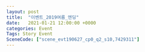 ```yaml
---
layout: post
title:  "이벤트_2019여름_엔딩"
date:   2021-01-21 12:00:00 +0000
categories: Event
Tags: Story Event
SceneCode: ["scene_evt190627_cp0_q2_s10,7429311"]
---
```


